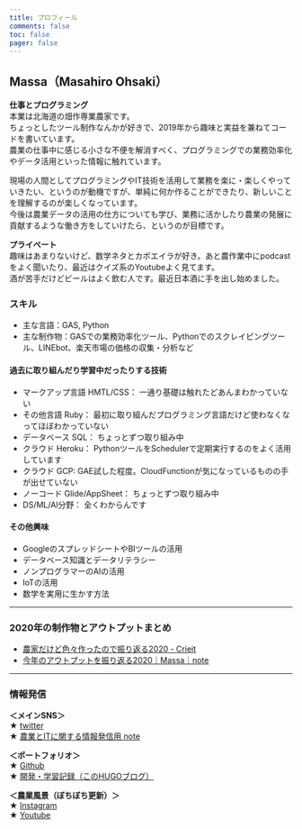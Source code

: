 ```yaml
---
title: プロフィール
comments: false
toc: false
pager: false
---
```



## Massa（Masahiro Ohsaki）
**仕事とプログラミング**  
本業は北海道の畑作専業農家です。  
ちょっとしたツール制作なんかが好きで、2019年から趣味と実益を兼ねてコードを書いています。  
農業の仕事中に感じる小さな不便を解消すべく、プログラミングでの業務効率化やデータ活用といった情報に触れています。

現場の人間としてプログラミングやIT技術を活用して業務を楽に・楽しくやっていきたい、というのが動機ですが、単純に何か作ることができたり、新しいことを理解するのが楽しくなっています。  
今後は農業データの活用の仕方についても学び、業務に活かしたり農業の発展に貢献するような働き方をしていけたら、というのが目標です。

**プライベート**  
趣味はあまりないけど、数学ネタとカポエイラが好き。あと農作業中にpodcastをよく聞いたり、最近はクイズ系のYoutubeよく見てます。  
酒が苦手だけどビールはよく飲む人です。最近日本酒に手を出し始めました。

### スキル
- 主な言語：GAS, Python
- 主な制作物：GASでの業務効率化ツール、Pythonでのスクレイピングツール、LINEbot、楽天市場の価格の収集・分析など

#### 過去に取り組んだり学習中だったりする技術
- マークアップ言語 HMTL/CSS： 一通り基礎は触れたどあんまわかっていない
- その他言語 Ruby： 最初に取り組んだプログラミング言語だけど使わなくなってほぼわかっていない
- データベース SQL： ちょっとずつ取り組み中
- クラウド Heroku： PythonツールをSchedulerで定期実行するのをよく活用しています
- クラウド GCP: GAE試した程度。CloudFunctionが気になっているものの手が出せていない
- ノーコード Glide/AppSheet： ちょっとずつ取り組み中
- DS/ML/AI分野： 全くわからんです

#### その他興味
- GoogleのスプレッドシートやBIツールの活用
- データベース知識とデータリテラシー
- ノンプログラマーのAIの活用
- IoTの活用
- 数学を実用に生かす方法

----
### 2020年の制作物とアウトプットまとめ
- [農家だけど色々作ったので振り返る2020 - Crieit](https://crieit.net/posts/GAS-Python)  
- [今年のアウトプットを振り返る2020｜Massa｜note](https://note.com/agrifeel_labo/n/n24dfceedab23)

----
### 情報発信
**＜メインSNS＞**  
★ [twitter](https://twitter.com/massasquash)  
★ [農業とITに関する情報発信用 note](https://note.mu/agrifeel_labo)

**＜ポートフォリオ＞**  
★ [Github](https://github.com/Massasquash)  
★ [開発・学習記録（このHUGOブログ）](https://massasquash.github.io/potatofolio/)

**＜農業風景（ぼちぼち更新）＞**  
★ [Instagram](https://www.instagram.com/ohsakifarm/)  
★ [Youtube](https://www.youtube.com/channel/UCsu1mENsBiVFsdc-yq0a4Aw)